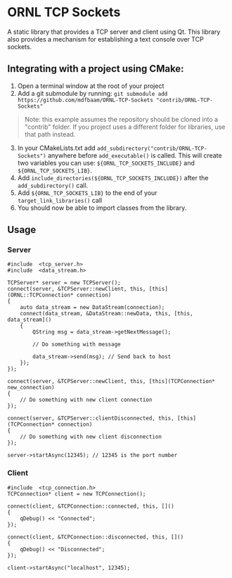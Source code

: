 # ORNL TCP Sockets
A static library that provides a TCP server and client using Qt. This library also provides a mechanism for establishing a text console over TCP sockets.

## Integrating with a project using CMake:

 1. Open a terminal window at the root of your project
 2. Add a git submodule by running: `git submodule add https://github.com/mdfbaam/ORNL-TCP-Sockets "contrib/ORNL-TCP-Sockets"`
> Note: this example assumes the repository should be cloned into a "contrib" folder. If you project uses a different folder for libraries, use that path instead.
3. In your CMakeLists.txt add `add_subdirectory("contrib/ORNL-TCP-Sockets")` anywhere before `add_executable()` is called. This will create two variables you can use: `${ORNL_TCP_SOCKETS_INCLUDE}` and `${ORNL_TCP_SOCKETS_LIB}`.
4. Add `include_directories(${ORNL_TCP_SOCKETS_INCLUDE})` after the `add_subdirectory()` call.
5. Add `${ORNL_TCP_SOCKETS_LIB}` to the end of your `target_link_libraries()` call
6. You should now be able to import classes from the library.

## Usage
### Server
```
#include  <tcp_server.h>
#include  <data_stream.h>

TCPServer* server = new TCPServer();
connect(server, &TCPServer::newClient, this, [this](ORNL::TCPConnection* connection)
{
    auto data_stream = new DataStream(connection);
    connect(data_stream, &DataStream::newData, this, [this, data_stream]()
    {
        QString msg = data_stream->getNextMessage();

        // Do something with message

        data_stream->send(msg); // Send back to host
    });
});

connect(server, &TCPServer::newClient, this, [this](TCPConnection* new_connection)
{
    // Do something with new client connection
});

connect(server, &TCPServer::clientDisconnected, this, [this](TCPConnection* connection)
{
    // Do something with new client disconnection
});

server->startAsync(12345); // 12345 is the port number
```

### Client
```
#include  <tcp_connection.h>
TCPConnection* client = new TCPConnection();

connect(client, &TCPConnection::connected, this, []()
{
    qDebug() << "Connected";
});

connect(client, &TCPConnection::disconnected, this, []()
{
    qDebug() << "Disconnected";
});

client->startAsync("localhost", 12345);
```
